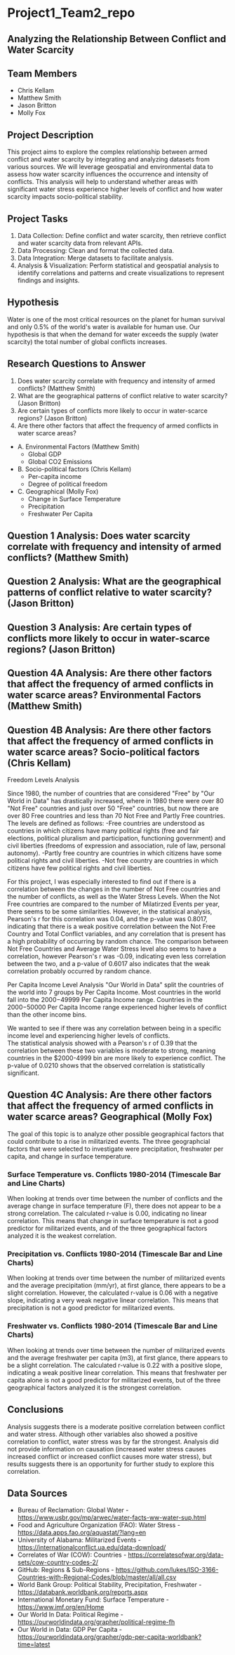 # Project1_Team2_repo

## Analyzing the Relationship Between Conflict and Water Scarcity

## Team Members
- Chris Kellam
- Matthew Smith
- Jason Britton
- Molly Fox

## Project Description
This project aims to explore the complex relationship between armed conflict and water scarcity by integrating and analyzing datasets from various sources. We will leverage geospatial and environmental data to assess how water scarcity influences the occurrence and intensity of conflicts. This analysis will help to understand whether areas with significant water stress experience higher levels of conflict and how water scarcity impacts socio-political stability.

## Project Tasks
1. Data Collection: Define conflict and water scarcity, then retrieve conflict and water scarcity data from relevant APIs.
2. Data Processing: Clean and format the collected data.
3. Data Integration: Merge datasets to facilitate analysis.
4. Analysis & Visualization: Perform statistical and geospatial analysis to identify correlations and patterns and create visualizations to represent findings and insights.

## Hypothesis
Water is one of the most critical resources on the planet for human survival and only 0.5% of the world's water is available for human use. Our hypothesis is that when the demand for water exceeds the supply (water scarcity) the total number of global conflicts increases.

## Research Questions to Answer
1. Does water scarcity correlate with frequency and intensity of armed conflicts? (Matthew Smith)
2. What are the geographical patterns of conflict relative to water scarcity? (Jason Britton)
3. Are certain types of conflicts more likely to occur in water-scarce regions? (Jason Britton)
4. Are there other factors that affect the frequency of armed conflicts in water scarce areas?
  - A. Environmental Factors (Matthew Smith)
    * Global GDP
    * Global CO2 Emissions
  - B. Socio-political factors (Chris Kellam)
    * Per-capita income
    * Degree of political freedom
  - C. Geographical (Molly Fox)
    * Change in Surface Temperature
    * Precipitation
    * Freshwater Per Capita
   
## Question 1 Analysis: Does water scarcity correlate with frequency and intensity of armed conflicts? (Matthew Smith)


## Question 2 Analysis: What are the geographical patterns of conflict relative to water scarcity? (Jason Britton)


## Question 3 Analysis: Are certain types of conflicts more likely to occur in water-scarce regions? (Jason Britton)


## Question 4A Analysis: Are there other factors that affect the frequency of armed conflicts in water scarce areas? Environmental Factors (Matthew Smith)


## Question 4B Analysis: Are there other factors that affect the frequency of armed conflicts in water scarce areas? Socio-political factors (Chris Kellam)
Freedom Levels Analysis

Since 1980, the number of countries that are considered "Free" by "Our World in Data" has drastically increased, where in 1980 there were over 80 "Not Free" countries and just over 50 "Free" countries, but now there are over 80 Free countries and less than 70 Not Free and Partly Free countries.
The levels are defined as follows:
-Free countries are understood as countries in which citizens have many political rights (free and fair elections, political pluralism and participation, functioning government) and civil liberties (freedoms of expression and association, rule of law, personal autonomy).
-Partly free country are countries in which citizens have some political rights and civil liberties.
-Not free country are countries in which citizens have few political rights and civil liberties.

For this project, I was especially interested to find out if there is a correlation between the changes in the number of Not Free countries and the number of conflicts, as well as the Water Stress Levels. 
When the Not Free countries are compared to the number of Milatirzed Events per year, there seems to be some similarities. However, in the statisical analysis, Pearson's r for this correlation was 0.04, and the p-value was 0.8017, indicating that there is a weak positive correlation between the Not Free Country and Total Conflict variables, and any correlation that is present has a high probability of occurring by random chance.
The comparison between Not Free Countries and Average Water Stress level also seems to have a correlation, however Pearson's r was -0.09, indicating even less correlation between the two, and a p-value of 0.6017 also indicates that the weak correlation probably occurred by random chance.

Per Capita Income Level Analysis
"Our World in Data" split the countries of the world into 7 groups by Per Capita Income. Most countries in the world fall into the $2000-$49999 Per Capita Income range. 
Countries in the $2000-$50000 Per Capita Income range experienced higher levels of conflict than the other income bins. 

We wanted to see if there was any correlation between being in a specific income level and experiencing higher levels of conflicts.  
The statistical analysis showed with a Pearson's r of 0.39 that the correlation between these two variables is moderate to strong, meaning countries in the $2000-4999 bin are more likely to experience conflict. The p-value of 0.0210 shows that the observed correlation is statistically significant. 

## Question 4C Analysis: Are there other factors that affect the frequency of armed conflicts in water scarce areas? Geographical (Molly Fox)
The goal of this topic is to analyze other possible geographical factors that could contribute to a rise in militarized events. The three geographcial factors that were selected to investigate were precipitation, freshwater per capita, and change in surface temperature.

### Surface Temperature vs. Conflicts 1980-2014 (Timescale Bar and Line Charts)
When looking at trends over time between the number of conflicts and the average change in surface temperature (F), there does not appear to be a strong correlation. The calculated r-value is 0.00, indicating no linear correlation. This means that change in surface temperature is not a good predictor for militarized events, and of the three geographical factors analyzed it is the weakest correlation.

### Precipitation vs. Conflicts 1980-2014 (Timescale Bar and Line Charts)
When looking at trends over time between the number of militarized events and the average precipitation (mm/yr), at first glance, there appears to be a slight correlation. However, the calculated r-value is 0.06 with a negative slope, indicating a very weak negative linear correlation. This means that precipitation is not a good predictor for militarized events.

### Freshwater vs. Conflicts 1980-2014 (Timescale Bar and Line Charts)
When looking at trends over time between the number of militarized events and the average freshwater per capita (m3), at first glance, there appears to be a slight correlation. The calculated r-value is 0.22 with a positive slope, indicating a weak positive linear correlation. This means that freshwater per capita alone is not a good predictor for militarized events, but of the three geographical factors analyzed it is the strongest correlation.


## Conclusions
Analysis suggests there is a moderate positive correlation between conflict and water stress. Although other variables also showed a positive correlation to conflict, water stress was by far the strongest. Analysis did not provide information on causation (increased water stress causes increased conflict or increased conflict causes more water stress), but results suggests there is an opportunity for further study to explore this correlation.

## Data Sources
* Bureau of Reclamation: Global Water - https://www.usbr.gov/mp/arwec/water-facts-ww-water-sup.html
* Food and Agriculture Organization (FAO): Water Stress - https://data.apps.fao.org/aquastat/?lang=en
* University of Alabama: Militarized Events - https://internationalconflict.ua.edu/data-download/
* Correlates of War (COW): Countries - https://correlatesofwar.org/data-sets/cow-country-codes-2/
* GitHub: Regions & Sub-Regions - https://github.com/lukes/ISO-3166-Countries-with-Regional-Codes/blob/master/all/all.csv
* World Bank Group: Political Stability, Precipitation, Freshwater - https://databank.worldbank.org/reports.aspx
* International Monetary Fund: Surface Temperature - https://www.imf.org/en/Home
* Our World In Data: Political Regime - https://ourworldindata.org/grapher/political-regime-fh
* Our World in Data: GDP Per Capita - https://ourworldindata.org/grapher/gdp-per-capita-worldbank?time=latest
